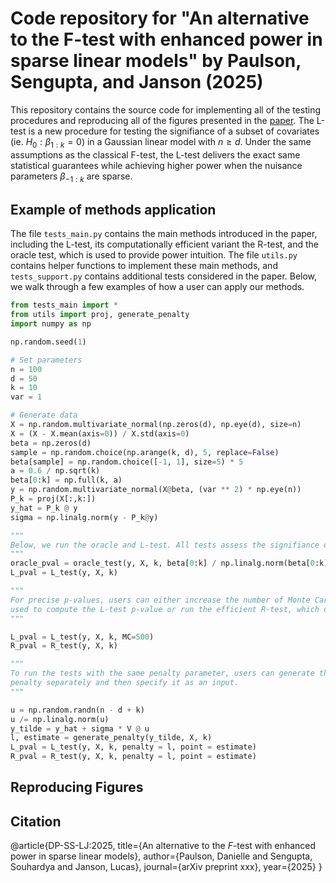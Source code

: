 # Code repository for "An alternative to the F-test with enhanced power in sparse linear models" by Paulson, Sengupta, and Janson (2025)

This repository contains the source code for implementing all of the testing procedures and reproducing all of the figures presented in the [paper](https://arxiv.org/abs/2406.18390). The L-test is a new procedure for testing the signifiance of a subset of covariates (ie. $H_0: \beta_{1:k} = 0$) in a Gaussian linear model with $n \geq d$. Under the same assumptions as the classical F-test, the L-test delivers the exact same statistical guarantees while achieving higher power when the nuisance parameters $\beta_{-1:k}$ are sparse.

## Example of methods application
The file `tests_main.py` contains the main methods introduced in the paper, including the L-test, its computationally efficient variant the R-test, and the oracle test, which is used to provide power intuition. The file `utils.py` contains helper functions to implement these main methods, and `tests_support.py` contains additional tests considered in the paper. Below, we walk through a few examples of how a user can apply our methods.

```python
from tests_main import *
from utils import proj, generate_penalty
import numpy as np

np.random.seed(1)

# Set parameters
n = 100
d = 50
k = 10
var = 1

# Generate data
X = np.random.multivariate_normal(np.zeros(d), np.eye(d), size=n)
X = (X - X.mean(axis=0)) / X.std(axis=0)
beta = np.zeros(d)
sample = np.random.choice(np.arange(k, d), 5, replace=False)
beta[sample] = np.random.choice([-1, 1], size=5) * 5
a = 0.6 / np.sqrt(k)
beta[0:k] = np.full(k, a)
y = np.random.multivariate_normal(X@beta, (var ** 2) * np.eye(n))
P_k = proj(X[:,k:])
y_hat = P_k @ y
sigma = np.linalg.norm(y - P_k@y)

"""
Below, we run the oracle and L-test. All tests assess the signifiance of the first k covariates.
"""
oracle_pval = oracle_test(y, X, k, beta[0:k] / np.linalg.norm(beta[0:k]))
L_pval = L_test(y, X, k)

"""
For precise p-values, users can either increase the number of Monte Carlo samples
used to compute the L-test p-value or run the efficient R-test, which does not use resampling.
"""

L_pval = L_test(y, X, k, MC=500)
R_pval = R_test(y, X, k)

"""
To run the tests with the same penalty parameter, users can generate the
penalty separately and then specify it as an input.
"""

u = np.random.randn(n - d + k)
u /= np.linalg.norm(u)
y_tilde = y_hat + sigma * V @ u
l, estimate = generate_penalty(y_tilde, X, k)
L_pval = L_test(y, X, k, penalty = l, point = estimate)
R_pval = R_test(y, X, k, penalty = l, point = estimate)
```

## Reproducing Figures


## Citation

@article{DP-SS-LJ:2025,
  title={An alternative to the $F$-test with enhanced power in sparse linear models},
  author={Paulson, Danielle and Sengupta, Souhardya and Janson, Lucas},
  journal={arXiv preprint xxx},
  year={2025}
}

